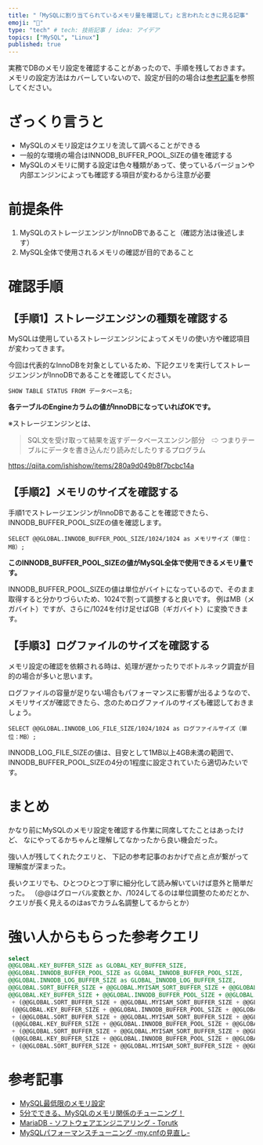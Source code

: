 ```yaml
---
title: "「MySQLに割り当てられているメモリ量を確認して」と言われたときに見る記事"
emoji: "🐬"
type: "tech" # tech: 技術記事 / idea: アイデア
topics: ["MySQL", "Linux"]
published: true
---
```


実務でDBのメモリ設定を確認することがあったので、手順を残しておきます。
メモリの設定方法はカバーしていないので、設定が目的の場合は[参考記事](https://zenn.dev/magavel/articles/how-to-check-mysql-memory-size#%E5%8F%82%E8%80%83%E8%A8%98%E4%BA%8B)を参照してください。

# ざっくり言うと
- MySQLのメモリ設定はクエリを流して調べることができる
- 一般的な環境の場合はINNODB_BUFFER_POOL_SIZEの値を確認する
- MySQLのメモリに関する設定は色々種類があって、使っているバージョンや内部エンジンによっても確認する項目が変わるから注意が必要


# 前提条件
1. MySQLのストレージエンジンがInnoDBであること（確認方法は後述します）
2. MySQL全体で使用されるメモリの確認が目的であること


# 確認手順

## 【手順1】ストレージエンジンの種類を確認する
MySQLは使用しているストレージエンジンによってメモリの使い方や確認項目が変わってきます。

今回は代表的なInnoDBを対象としているため、下記クエリを実行してストレージエンジンがInnoDBであることを確認してください。

```sql:mysql
SHOW TABLE STATUS FROM データベース名;
```

**各テーブルのEngineカラムの値がInnoDBになっていればOKです。**

※ストレージエンジンとは、
> SQL文を受け取って結果を返すデータベースエンジン部分　⇨ つまりテーブルにデータを書き込んだり読みだしたりするプログラム

https://qiita.com/ishishow/items/280a9d049b8f7bcbc14a

## 【手順2】メモリのサイズを確認する
手順1でストレージエンジンがInnoDBであることを確認できたら、INNODB_BUFFER_POOL_SIZEの値を確認します。

```sql:mysql
SELECT @@GLOBAL.INNODB_BUFFER_POOL_SIZE/1024/1024 as メモリサイズ（単位：MB）;
```

**このINNODB_BUFFER_POOL_SIZEの値がMySQL全体で使用できるメモリ量です。**

INNODB_BUFFER_POOL_SIZEの値は単位がバイトになっているので、そのまま取得すると分かりづらいため、1024で割って調整すると良いです。
例はMB（メガバイト）ですが、さらに/1024を付け足せばGB（ギガバイト）に変換できます。

## 【手順3】ログファイルのサイズを確認する

メモリ設定の確認を依頼される時は、処理が遅かったりでボトルネック調査が目的の場合が多いと思います。

ログファイルの容量が足りない場合もパフォーマンスに影響が出るようなので、
メモリサイズが確認できたら、念のためログファイルのサイズも確認しておきましょう。

```sql:mysql
SELECT @@GLOBAL.INNODB_LOG_FILE_SIZE/1024/1024 as ログファイルサイズ（単位：MB）;
```

INNODB_LOG_FILE_SIZEの値は、目安として1MB以上4GB未満の範囲で、INNODB_BUFFER_POOL_SIZEの4分の1程度に設定されていたら適切みたいです。


# まとめ
かなり前にMySQLのメモリ設定を確認する作業に同席してたことはあったけど、
なにやってるかちゃんと理解してなかったから良い機会だった。

強い人が残してくれたクエリと、
下記の参考記事のおかげで点と点が繋がって理解度が深まった。

長いクエリでも、ひとつひとつ丁寧に細分化して読み解いていけば意外と簡単だった。
（@@はグローバル変数とか、/1024してるのは単位調整のためだとか、クエリが長く見えるのはasでカラム名調整してるからとか）


# 強い人からもらった参考クエリ
```sql
select
@@GLOBAL.KEY_BUFFER_SIZE as GLOBAL_KEY_BUFFER_SIZE,
@@GLOBAL.INNODB_BUFFER_POOL_SIZE as GLOBAL_INNODB_BUFFER_POOL_SIZE,
@@GLOBAL.INNODB_LOG_BUFFER_SIZE as GLOBAL_INNODB_LOG_BUFFER_SIZE,
@@GLOBAL.SORT_BUFFER_SIZE + @@GLOBAL.MYISAM_SORT_BUFFER_SIZE + @@GLOBAL.READ_BUFFER_SIZE + @@GLOBAL.JOIN_BUFFER_SIZE + @@GLOBAL.READ_RND_BUFFER_SIZE as THREAD_BUFFER_SIZE,
@@GLOBAL.KEY_BUFFER_SIZE + @@GLOBAL.INNODB_BUFFER_POOL_SIZE + @@GLOBAL.INNODB_LOG_BUFFER_SIZE + @@GLOBAL.NET_BUFFER_LENGTH
 + (@@GLOBAL.SORT_BUFFER_SIZE + @@GLOBAL.MYISAM_SORT_BUFFER_SIZE + @@GLOBAL.READ_BUFFER_SIZE + @@GLOBAL.JOIN_BUFFER_SIZE + @@GLOBAL.READ_RND_BUFFER_SIZE) * @@GLOBAL.MAX_CONNECTIONS AS TOTAL_MEMORY_SIZE,
 (@@GLOBAL.KEY_BUFFER_SIZE + @@GLOBAL.INNODB_BUFFER_POOL_SIZE + @@GLOBAL.INNODB_LOG_BUFFER_SIZE + @@GLOBAL.NET_BUFFER_LENGTH
 + (@@GLOBAL.SORT_BUFFER_SIZE + @@GLOBAL.MYISAM_SORT_BUFFER_SIZE + @@GLOBAL.READ_BUFFER_SIZE + @@GLOBAL.JOIN_BUFFER_SIZE + @@GLOBAL.READ_RND_BUFFER_SIZE) * @@GLOBAL.MAX_CONNECTIONS)/1024 AS TOTAL_MEMORY_SIZE_kb,
 (@@GLOBAL.KEY_BUFFER_SIZE + @@GLOBAL.INNODB_BUFFER_POOL_SIZE + @@GLOBAL.INNODB_LOG_BUFFER_SIZE + @@GLOBAL.NET_BUFFER_LENGTH
 + (@@GLOBAL.SORT_BUFFER_SIZE + @@GLOBAL.MYISAM_SORT_BUFFER_SIZE + @@GLOBAL.READ_BUFFER_SIZE + @@GLOBAL.JOIN_BUFFER_SIZE + @@GLOBAL.READ_RND_BUFFER_SIZE) * @@GLOBAL.MAX_CONNECTIONS)/1024/1024 AS TOTAL_MEMORY_SIZE_mb,
 (@@GLOBAL.KEY_BUFFER_SIZE + @@GLOBAL.INNODB_BUFFER_POOL_SIZE + @@GLOBAL.INNODB_LOG_BUFFER_SIZE + @@GLOBAL.NET_BUFFER_LENGTH
 + (@@GLOBAL.SORT_BUFFER_SIZE + @@GLOBAL.MYISAM_SORT_BUFFER_SIZE + @@GLOBAL.READ_BUFFER_SIZE + @@GLOBAL.JOIN_BUFFER_SIZE + @@GLOBAL.READ_RND_BUFFER_SIZE) * @@GLOBAL.MAX_CONNECTIONS)/1024/1024/1024 AS TOTAL_MEMORY_SIZE_gb;
```


# 参考記事
- [MySQL最低限のメモリ設定](https://qiita.com/zaburo/items/65bac3b8e0a635ada68c)
- [5分でできる、MySQLのメモリ関係のチューニング！](http://dsas.blog.klab.org/archives/50860867.html)
- [MariaDB - ソフトウェアエンジニアリング - Torutk](https://www.torutk.com/projects/swe/wiki/MariaDB)
- [MySQLパフォーマンスチューニング -my.cnfの見直し-](https://qiita.com/mamy1326/items/9c5eaee3c986cff65a55)